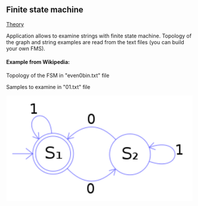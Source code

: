 ## Finite state machine

<a href="https://en.wikipedia.org/wiki/Finite-state_machine" target="_blank">Theory</a>

Application allows to examine strings with finite state machine. 
Topology of the graph and string examples are read from the text files (you can build your own FMS). 
 

#### Example from Wikipedia:

Topology of the FSM in "even0bin.txt" file

Samples to examine in "01.txt" file


<img src="https://github.com/TomaszSowa/finite-state-machine/blob/master/src/main/resources/fromwiki.png" width="500px">

